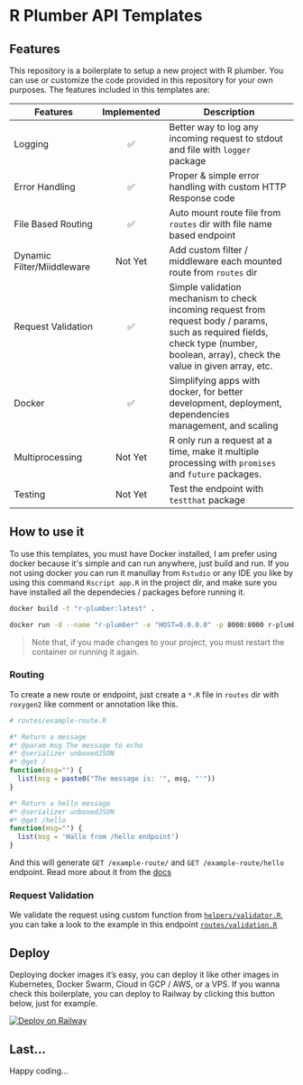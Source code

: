 # R Plumber API Templates

## Features

This repository is a boilerplate to setup a new project with R plumber. You can use or customize the code provided in this repository for your own purposes. The features included in this templates are:

| Features                   | Implemented | Description                                                                                                                                                                          |
| -------------------------- | :---------: | ------------------------------------------------------------------------------------------------------------------------------------------------------------------------------------ |
| Logging                    |     ✅      | Better way to log any incoming request to stdout and file with `logger` package                                                                                                      |
| Error Handling             |     ✅      | Proper & simple error handling with custom HTTP Response code                                                                                                                        |
| File Based Routing         |     ✅      | Auto mount route file from `routes` dir with file name based endpoint                                                                                                                |
| Dynamic Filter/Miiddleware |   Not Yet   | Add custom filter / middleware each mounted route from `routes` dir                                                                                                                  |
| Request Validation         |     ✅      | Simple validation mechanism to check incoming request from request body / params, such as required fields, check type (number, boolean, array), check the value in given array, etc. |
| Docker                     |     ✅      | Simplifying apps with docker, for better development, deployment, dependencies management, and scaling                                                                               |
| Multiprocessing            |   Not Yet   | R only run a request at a time, make it multiple processing with `promises` and `future` packages.                                                                                   |
| Testing                    |   Not Yet   | Test the endpoint with `testthat` package                                                                                                                                            |

## How to use it

To use this templates, you must have Docker installed, I am prefer using docker because it's simple and can run anywhere, just build and run. If you not using docker you can run it manullay from `Rstudio` or any IDE you like by using this command `Rscript app.R` in the project dir, and make sure you have installed all the dependecies / packages before running it.

```bash
docker build -t "r-plumber:latest" .

docker run -d --name "r-plumber" -e "HOST=0.0.0.0" -p 8000:8000 r-plumber:latest
```

> Note that, if you made changes to your project, you must restart the container or running it again.

### Routing

To create a new route or endpoint, just create a `*.R` file in `routes` dir with `roxygen2` like comment or annotation like this.

```r
# routes/example-route.R

#* Return a message
#* @param msg The message to echo
#* @serializer unboxedJSON
#* @get /
function(msg="") {
  list(msg = paste0("The message is: '", msg, "'"))
}

#* Return a hello message
#* @serializer unboxedJSON
#* @get /hello
function(msg="") {
  list(msg = 'Hallo from /hello endpoint')
}
```

And this will generate `GET /example-route/` and `GET /example-route/hello` endpoint. Read more about it from the [docs](https://www.rplumber.io/)

### Request Validation

We validate the request using custom function from [`helpers/validator.R`](./helpers/validator.R), you can take a look to the example in this endpoint [`routes/validation.R`](./routes/validation.R)

## Deploy

Deploying docker images it’s easy, you can deploy it like other images in Kubernetes, Docker Swarm, Cloud in GCP / AWS, or a VPS. If you wanna check this boilerplate, you can deploy to Railway by clicking this button below, just for example.

[![Deploy on Railway](https://railway.app/button.svg)](https://railway.app/template/Sjd0PA?referralCode=O5j9Uf)

## Last...

Happy coding...
